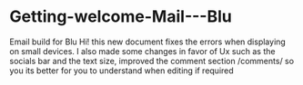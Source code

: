 # Getting-welcome-Mail---Blu
Email build for Blu
Hi! this new document fixes the errors when displaying on small devices. 
I also made some changes in favor of Ux such as the socials bar and the text size, improved the comment section /comments/ so you its better for you to understand when editing if required
